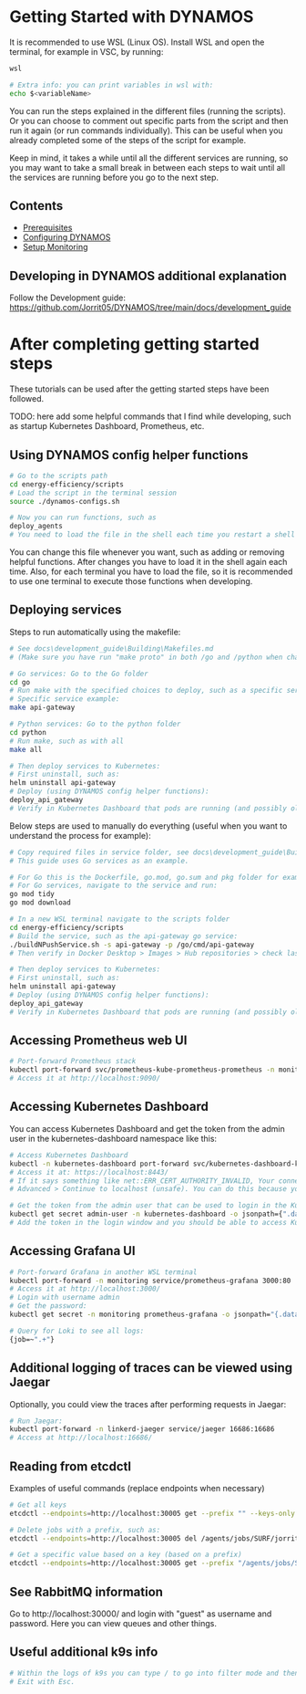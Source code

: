 # Getting Started with DYNAMOS

It is recommended to use WSL (Linux OS). Install WSL and open the terminal, for example in VSC, by running:
```sh
wsl

# Extra info: you can print variables in wsl with:
echo $<variableName>
```

You can run the steps explained in the different files (running the scripts). Or you can choose to comment out specific parts from the script and then run it again (or run commands individually). This can be useful when you already completed some of the steps of the script for example.

Keep in mind, it takes a while until all the different services are running, so you may want to take a small break in between each steps to wait until all the services are running before you go to the next step.

## Contents
- [Prerequisites](./1_Prerequisites.md)
- [Configuring DYNAMOS](./2_ConfiguringDYNAMOS.md)
- [Setup Monitoring](./3_SetupMonitoring.md)

## Developing in DYNAMOS additional explanation
Follow the Development guide: https://github.com/Jorrit05/DYNAMOS/tree/main/docs/development_guide


# After completing getting started steps
These tutorials can be used after the getting started steps have been followed.

TODO: here add some helpful commands that I find while developing, such as startup Kubernetes Dashboard, Prometheus, etc.


## Using DYNAMOS config helper functions
```sh
# Go to the scripts path
cd energy-efficiency/scripts
# Load the script in the terminal session
source ./dynamos-configs.sh

# Now you can run functions, such as
deploy_agents
# You need to load the file in the shell each time you restart a shell or when making changing to the dynamos-configs.sh script
```
You can change this file whenever you want, such as adding or removing helpful functions. After changes you have to load it in the shell again each time. Also, for each terminal you have to load the file, so it is recommended to use one terminal to execute those functions when developing. 


## Deploying services
Steps to run automatically using the makefile:
```sh
# See docs\development_guide\Building\Makefiles.md
# (Make sure you have run "make proto" in both /go and /python when changing the .proto files)

# Go services: Go to the Go folder
cd go
# Run make with the specified choices to deploy, such as a specific service, a group or all
# Specific service example:
make api-gateway

# Python services: Go to the python folder
cd python
# Run make, such as with all
make all

# Then deploy services to Kubernetes:
# First uninstall, such as:
helm uninstall api-gateway
# Deploy (using DYNAMOS config helper functions):
deploy_api_gateway
# Verify in Kubernetes Dashboard that pods are running (and possibly old pods with old containers are removed/terminated now)
```

Below steps are used to manually do everything (useful when you want to understand the process for example):
```sh
# Copy required files in service folder, see docs\development_guide\Building\Makefiles.md
# This guide uses Go services as an example.

# For Go this is the Dockerfile, go.mod, go.sum and pkg folder for example
# For Go services, navigate to the service and run:
go mod tidy
go mod download

# In a new WSL terminal navigate to the scripts folder
cd energy-efficiency/scripts
# Build the service, such as the api-gateway go service:
./buildNPushService.sh -s api-gateway -p /go/cmd/api-gateway
# Then verify in Docker Desktop > Images > Hub repositories > check last pushed is few seconds ago

# Then deploy services to Kubernetes:
# First uninstall, such as:
helm uninstall api-gateway
# Deploy (using DYNAMOS config helper functions):
deploy_api_gateway
# Verify in Kubernetes Dashboard that pods are running (and possibly old pods with old containers are removed/terminated now)
```


## Accessing Prometheus web UI
```sh
# Port-forward Prometheus stack
kubectl port-forward svc/prometheus-kube-prometheus-prometheus -n monitoring 9090:9090
# Access it at http://localhost:9090/
```


## Accessing Kubernetes Dashboard
You can access Kubernetes Dashboard and get the token from the admin user in the kubernetes-dashboard namespace like this:
```sh
# Access Kubernetes Dashboard
kubectl -n kubernetes-dashboard port-forward svc/kubernetes-dashboard-kong-proxy 8443:443
# Access it at: https://localhost:8443/
# If it says something like net::ERR_CERT_AUTHORITY_INVALID, Your connection isn't private, you can select 
# Advanced > Continue to localhost (unsafe). You can do this because you know it is Kubernetes and this is save to use

# Get the token from the admin user that can be used to login in the Kubernetes Dashboard cluster
kubectl get secret admin-user -n kubernetes-dashboard -o jsonpath={".data.token"} | base64 -d
# Add the token in the login window and you should be able to access Kubernetes Dashboard
```


## Accessing Grafana UI
```sh
# Port-forward Grafana in another WSL terminal
kubectl port-forward -n monitoring service/prometheus-grafana 3000:80
# Access it at http://localhost:3000/
# Login with username admin
# Get the password:
kubectl get secret -n monitoring prometheus-grafana -o jsonpath="{.data.admin-password}" | base64 --decode ; echo

# Query for Loki to see all logs:
{job=~".+"}
```

## Additional logging of traces can be viewed using Jaegar
Optionally, you could view the traces after performing requests in Jaegar:
```sh
# Run Jaegar:
kubectl port-forward -n linkerd-jaeger service/jaeger 16686:16686
# Access at http://localhost:16686/
```


## Reading from etcdctl
Examples of useful commands (replace endpoints when necessary)
```sh
# Get all keys
etcdctl --endpoints=http://localhost:30005 get --prefix "" --keys-only

# Delete jobs with a prefix, such as:
etcdctl --endpoints=http://localhost:30005 del /agents/jobs/SURF/jorrit.stutterheim --prefix

# Get a specific value based on a key (based on a prefix)
etcdctl --endpoints=http://localhost:30005 get --prefix "/agents/jobs/SURF"
```

## See RabbitMQ information
Go to http://localhost:30000/ and login with "guest" as username and password. Here you can view queues and other things.


## Useful additional k9s info
```sh
# Within the logs of k9s you can type / to go into filter mode and then you can find logs based on the typing. 
# Exit with Esc.
```